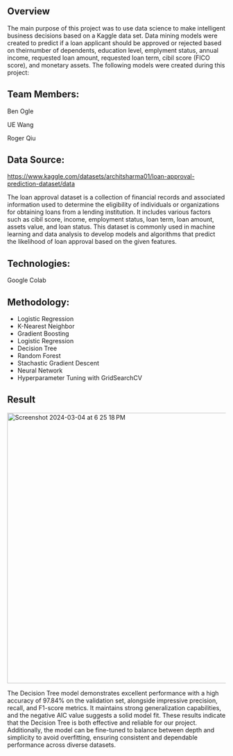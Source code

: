 

## Overview

The main purpose of this project was to use data science to make intelligent business decisions based on a Kaggle data set. Data mining models were created to predict if a loan applicant should be approved or rejected based on theirnumber of dependents, education level, emplyment status, annual income, requested loan amount, requested loan term, cibil score (FICO score), and monetary assets. The following models were created during this project:

## Team Members:

Ben Ogle

UE Wang

Roger Qiu

## Data Source:

https://www.kaggle.com/datasets/architsharma01/loan-approval-prediction-dataset/data

The loan approval dataset is a collection of financial records and associated information used to determine the eligibility of individuals or organizations for obtaining loans from a lending institution. It includes various factors such as cibil score, income, employment status, loan term, loan amount, assets value, and loan status. This dataset is commonly used in machine learning and data analysis to develop models and algorithms that predict the likelihood of loan approval based on the given features.

## Technologies:

Google Colab

## Methodology:

- Logistic Regression
- K-Nearest Neighbor
- Gradient Boosting
- Logistic Regression
- Decision Tree
- Random Forest
- Stachastic Gradient Descent
- Neural Network
- Hyperparameter Tuning with GridSearchCV

## Result

<img width="623" alt="Screenshot 2024-03-04 at 6 25 18 PM" src="https://github.com/UE-Wang/MSADS-505-Python-Analyzing-Factors-Affecting-Loan-Approval-Using-Predictive-Modeling/assets/108497911/864e05ff-80e3-4c45-ab3d-9752ae7231fd">

The Decision Tree model demonstrates excellent performance with a high accuracy of 97.84% on the validation set, alongside impressive precision, recall, and F1-score metrics. It maintains strong generalization capabilities, and the negative AIC value suggests a solid model fit. These results indicate that the Decision Tree is both effective and reliable for our project. Additionally, the model can be fine-tuned to balance between depth and simplicity to avoid overfitting, ensuring consistent and dependable performance across diverse datasets.

